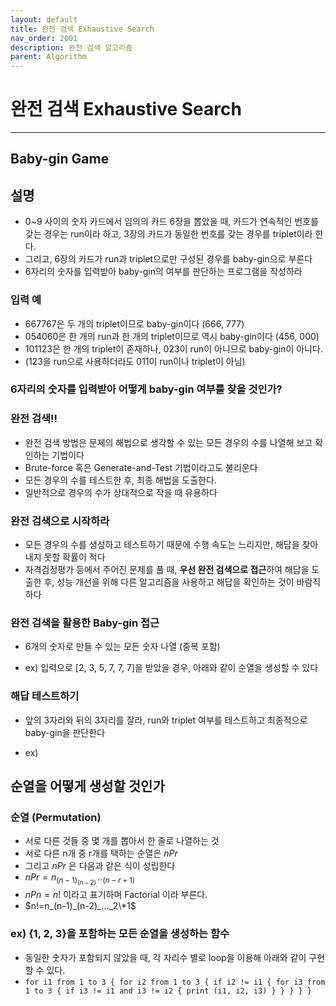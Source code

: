 ```yaml
---
layout: default
title: 완전 검색 Exhaustive Search
nav_order: 2001
description: 완전 검색 알고리즘
parent: Algorithm
---
```



# 완전 검색 Exhaustive Search

---

## Baby-gin Game

## 설명

-   0~9 사이의 숫자 카드에서 임의의 카드 6장을 뽑았을 때, 카드가 연속적인 번호를 갖는 경우는 run이라 하고, 3장의 카드가 동일한 번호를 갖는 경우를 triplet이라 한다.
-   그리고, 6장의 카드가 run과 triplet으로만 구성된 경우를 baby-gin으로 부른다
-   6자리의 숫자를 입력받아 baby-gin의 여부를 판단하는 프로그램을 작성하라

### 입력 예

-   667767은 두 개의 triplet이므로 baby-gin이다 (666, 777)
-   054060은 한 개의 run과 한 개의 triplet이므로 역시 baby-gin이다 (456, 000)
-   101123은 한 개의 triplet이 존재하나, 023이 run이 아니므로 baby-gin이 아니다.
-   (123을 run으로 사용하더라도 011이 run이나 triplet이 아님)

### 6자리의 숫자를 입력받아 어떻게 baby-gin 여부를 찾을 것인가?

### 완전 검색!!

-   완전 검색 방법은 문제의 해법으로 생각할 수 있는 모든 경우의 수를 나열해 보고 확인하는 기법이다
-   Brute-force 혹은 Generate-and-Test 기법이라고도 불리운다
-   모든 경우의 수를 테스트한 후, 최종 해법을 도출한다.
-   일반적으로 경우의 수가 상대적으로 작을 때 유용하다

### 완전 검색으로 시작하라

-   모든 경우의 수를 생성하고 테스트하기 때문에 수행 속도는 느리지만, 해답을 찾아내지 못할 확률이 적다
-   자격검정평가 등에서 주어진 문제를 풀 때, **우선 완전 검색으로 접근**하여 해답을 도출한 후, 성능 개선을 위해 다른 알고리즘을 사용하고 해답을 확인하는 것이 바람직하다

### 완전 검색을 활용한 Baby-gin 접근

-   6개의 숫자로 만들 수 있는 모든 숫자 나열 (중복 포함)
    
-   ex) 입력으로 \[2, 3, 5, 7, 7, 7\]을 받았을 경우, 아래와 같이 순열을 생성할 수 있다


### 해답 테스트하기

-   앞의 3자리와 뒤의 3자리를 잘라, run와 triplet 여부를 테스트하고 최종적으로 baby-gin을 판단한다
    
-   ex)


## 순열을 어떻게 생성할 것인가

### 순열 (Permutation)

-   서로 다른 것들 중 몇 개를 뽑아서 한 줄로 나열하는 것
-   서로 다른 n개 중 r개를 택하는 순열은 $nPr$
-   그리고 $nPr$ 은 다음과 같은 식이 성립한다
-   $nPr = n_(n-1)_(n-2)_..._(n-r+1)$
-   $nPn = n!$ 이라고 표기하며 Factorial 이라 부른다.
-   $n!=n_(n-1)_(n-2)_..._2\*1$

### ex) {1, 2, 3}을 포함하는 모든 순열을 생성하는 함수

-   동일한 숫자가 포함되지 않았을 때, 각 자리수 별로 loop을 이용해 아래와 같이 구현할 수 있다.
-   `for i1 from 1 to 3 { for i2 from 1 to 3 { if i2 != i1 { for i3 from 1 to 3 { if i3 != i1 and i3 != i2 { print (i1, i2, i3) } } } } }`